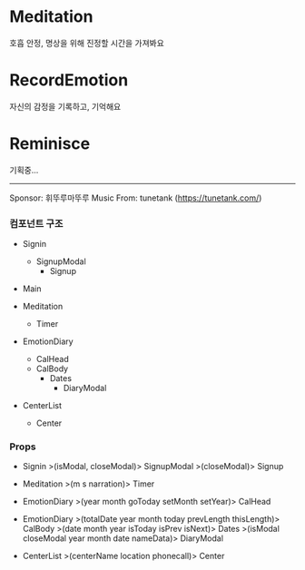 # Meditation

호흡 안정, 명상을 위해 진정할 시간을 가져봐요

# RecordEmotion

자신의 감정을 기록하고, 기억해요

# Reminisce

기획중...

---

Sponsor: 휘뚜루마뚜루
Music From: tunetank (https://tunetank.com/)

### 컴포넌트 구조

- Signin
  - SignupModal
    - Signup

- Main

- Meditation

  - Timer

- EmotionDiary

  - CalHead
  - CalBody
    - Dates
      - DiaryModal

- CenterList
  - Center

### Props
- Signin >(isModal, closeModal)> SignupModal >(closeModal)> Signup

- Meditation >(m s narration)> Timer

- EmotionDiary >(year month goToday setMonth setYear)> CalHead 
- EmotionDiary >(totalDate year month today prevLength thisLength)> CalBody >(date month year isToday isPrev isNext)> Dates >(isModal closeModal year month date nameData)> DiaryModal

- CenterList >(centerName location phonecall)> Center